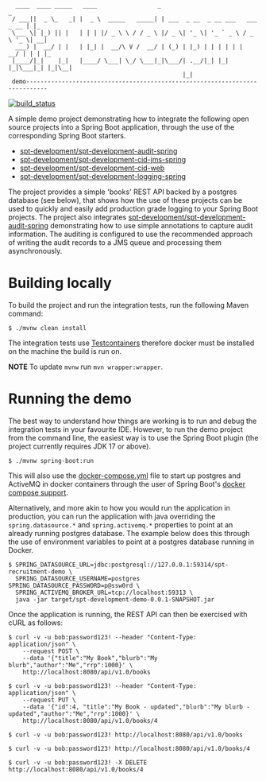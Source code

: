 ````
  ____  ____ _____   ____                 _                                  _   
 / ___||  _ \_   _| |  _ \  _____   _____| | ___  _ __  _ __ ___   ___ _ __ | |_ 
 \___ \| |_) || |   | | | |/ _ \ \ / / _ \ |/ _ \| '_ \| '_ ` _ \ / _ \ '_ \| __|
  ___) |  __/ | |   | |_| |  __/\ V /  __/ | (_) | |_) | | | | | |  __/ | | | |_ 
 |____/|_|    |_|   |____/ \___| \_/ \___|_|\___/| .__/|_| |_| |_|\___|_| |_|\__|
                                                 |_|                                           
 demo----------------------------------------------------------------------------
````

[![build_status](https://github.com/spt-development/spt-development-demo/actions/workflows/build.yml/badge.svg)](https://github.com/spt-development/spt-development-demo/actions)

A simple demo project demonstrating how to integrate the following open source projects into a Spring Boot application,
through the use of the corresponding Spring Boot starters.

* [spt-development/spt-development-audit-spring](https://github.com/spt-development/spt-development-audit-spring)
* [spt-development/spt-development-cid-jms-spring](https://github.com/spt-development/spt-development-cid-jms-spring)
* [spt-development/spt-development-cid-web](https://github.com/spt-development/spt-development-cid-web)
* [spt-development/spt-development-logging-spring](https://github.com/spt-development/spt-development-logging-spring)

The project provides a simple 'books' REST API backed by a postgres database (see below), that shows how the use of these 
projects can be used to quickly and easily add production grade logging to your Spring Boot projects. The project also 
integrates [spt-development/spt-development-audit-spring](https://github.com/spt-development/spt-development-audit-spring)
demonstrating how to use simple annotations to capture audit information. The auditing is configured to use the 
recommended approach of writing the audit records to a JMS queue and processing them asynchronously.

Building locally
================

To build the project and run the integration tests, run the following Maven command:

```shell
$ ./mvnw clean install
```

The integration tests use [Testcontainers](https://www.testcontainers.org/) therefore docker must be installed on the
machine the build is run on.

**NOTE** To update `mvnw` run `mvn wrapper:wrapper`.

Running the demo
================

The best way to understand how things are working is to run and debug the integration tests in your favourite IDE. However, 
to run the demo project from the command line, the easiest way is to use the Spring Boot plugin (the project currently requires
JDK 17 or above).

```shell
$ ./mvnw spring-boot:run
```

This will also use the [docker-compose.yml](./docker-compose.yml) file to start up postgres and ActiveMQ in docker containers
through the user of Spring Boot's 
[docker compose support](https://docs.spring.io/spring-boot/docs/current/reference/html/features.html#features.docker-compose).

Alternatively, and more akin to how you would run the application in production, you can run the application with java overriding the
`spring.datasource.*` and `spring.activemq.*` properties to point at an already running postgres database. The example below does this 
through the use of environment variables to point at a postgres database running in Docker.

```shell
$ SPRING_DATASOURCE_URL=jdbc:postgresql://127.0.0.1:59314/spt-recruitment-demo \
  SPRING_DATASOURCE_USERNAME=postgres SPRING_DATASOURCE_PASSWORD=p@ssw0rd \
  SPRING_ACTIVEMQ_BROKER_URL=tcp://localhost:59313 \
  java -jar target/spt-development-demo-0.0.1-SNAPSHOT.jar 
```

Once the application is running, the REST API can then be exercised with cURL as follows:

```shell
$ curl -v -u bob:password123! --header "Content-Type: application/json" \
    --request POST \
    --data '{"title":"My Book","blurb":"My blurb","author":"Me","rrp":1000}' \
    http://localhost:8080/api/v1.0/books
```
```shell
$ curl -v -u bob:password123! --header "Content-Type: application/json" \
    --request PUT \
    --data '{"id":4, "title":"My Book - updated","blurb":"My blurb - updated","author":"Me","rrp":1000}' \
    http://localhost:8080/api/v1.0/books/4
```
```shell
$ curl -v -u bob:password123! http://localhost:8080/api/v1.0/books
```
```shell
$ curl -v -u bob:password123! http://localhost:8080/api/v1.0/books/4
```
```shell
$ curl -v -u bob:password123! -X DELETE http://localhost:8080/api/v1.0/books/4
```